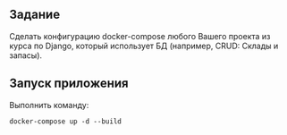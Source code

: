 ## Задание

Cделать конфигурацию docker-compose любого Вашего проекта из курса по Django, который использует БД (например, CRUD: Склады и запасы).

## Запуск приложения
Выполнить команду: 

```docker-compose up -d --build```
